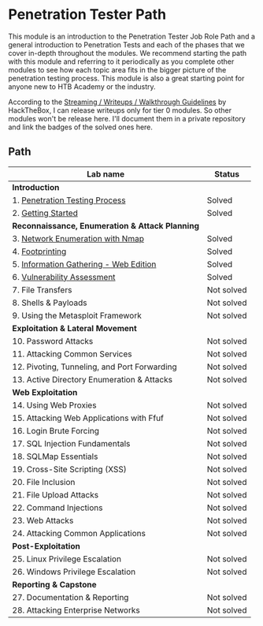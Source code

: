 # Penetration Tester Path
This module is an introduction to the Penetration Tester Job Role Path and a general introduction to Penetration Tests and each of the phases that we cover in-depth throughout the modules. We recommend starting the path with this module and referring to it periodically as you complete other modules to see how each topic area fits in the bigger picture of the penetration testing process. This module is also a great starting point for anyone new to HTB Academy or the industry.

According to the [Streaming / Writeups / Walkthrough Guidelines](https://help.hackthebox.com/en/articles/5188925-streaming-writeups-walkthrough-guidelines) by HackTheBox, I can release writeups only for tier 0 modules. So other modules won't be release here. I'll document them in a private repository and link the badges of the solved ones here.

## Path
| Lab name                                                                                        | Status     |
| ----------------------------------------------------------------------------------------------- | ---------- |
| **Introduction**                                                                                |            |
| 1. [Penetration Testing Process](Penetration_Testing_Process)                                   | Solved     |
| 2. [Getting Started](Getting_Started)                                                           | Solved     |
| **Reconnaissance, Enumeration & Attack Planning**                                               |            |
| 3. [Network Enumeration with Nmap](https://academy.hackthebox.com/achievement/832016/19)        | Solved     |
| 4. [Footprinting](https://academy.hackthebox.com/achievement/832016/112)                        | Solved     |
| 5. [Information Gathering - Web Edition](https://academy.hackthebox.com/achievement/832016/144) | Solved     |
| 6. [Vulnerability Assessment](https://academy.hackthebox.com/achievement/832016/108)            | Solved     |
| 7. File Transfers                                                                               | Not solved |
| 8. Shells & Payloads                                                                            | Not solved |
| 9. Using the Metasploit Framework                                                               | Not solved |
| **Exploitation & Lateral Movement**                                                             |
| 10. Password Attacks                                                                            | Not solved |
| 11. Attacking Common Services                                                                   | Not solved |
| 12. Pivoting, Tunneling, and Port Forwarding                                                    | Not solved |
| 13. Active Directory Enumeration & Attacks                                                      | Not solved |
| **Web Exploitation**                                                                            |            |
| 14. Using Web Proxies                                                                           | Not solved |
| 15. Attacking Web Applications with Ffuf                                                        | Not solved |
| 16. Login Brute Forcing                                                                         | Not solved |
| 17. SQL Injection Fundamentals                                                                  | Not solved |
| 18. SQLMap Essentials                                                                           | Not solved |
| 19. Cross-Site Scripting (XSS)                                                                  | Not solved |
| 20. File Inclusion                                                                              | Not solved |
| 21. File Upload Attacks                                                                         | Not solved |
| 22. Command Injections                                                                          | Not solved |
| 23. Web Attacks                                                                                 | Not solved |
| 24. Attacking Common Applications                                                               | Not solved |
| **Post-Exploitation**                                                                           |            |
| 25. Linux Privilege Escalation                                                                  | Not solved |
| 26. Windows Privilege Escalation                                                                | Not solved |
| **Reporting & Capstone**                                                                        |            |
| 27. Documentation & Reporting                                                                   | Not solved |
| 28. Attacking Enterprise Networks                                                               | Not solved |
